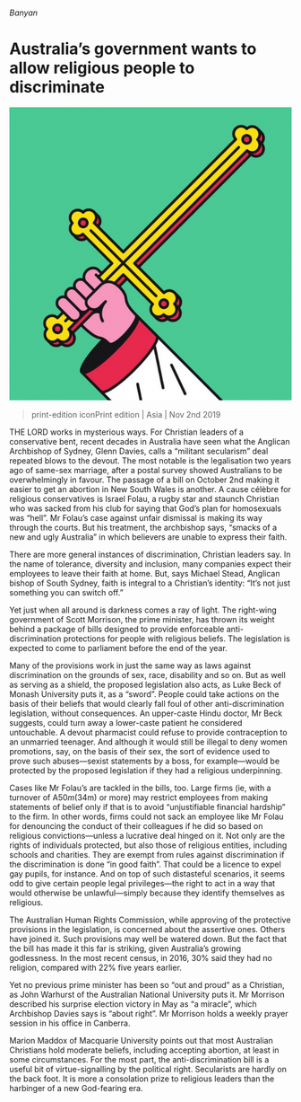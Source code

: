 ###### Banyan

# Australia’s government wants to allow religious people to discriminate 

![image](images/20191102_ASD001_0.jpg) 

> print-edition iconPrint edition | Asia | Nov 2nd 2019 

THE LORD works in mysterious ways. For Christian leaders of a conservative bent, recent decades in Australia have seen what the Anglican Archbishop of Sydney, Glenn Davies, calls a “militant secularism” deal repeated blows to the devout. The most notable is the legalisation two years ago of same-sex marriage, after a postal survey showed Australians to be overwhelmingly in favour. The passage of a bill on October 2nd making it easier to get an abortion in New South Wales is another. A cause célèbre for religious conservatives is Israel Folau, a rugby star and staunch Christian who was sacked from his club for saying that God’s plan for homosexuals was “hell”. Mr Folau’s case against unfair dismissal is making its way through the courts. But his treatment, the archbishop says, “smacks of a new and ugly Australia” in which believers are unable to express their faith. 

There are more general instances of discrimination, Christian leaders say. In the name of tolerance, diversity and inclusion, many companies expect their employees to leave their faith at home. But, says Michael Stead, Anglican bishop of South Sydney, faith is integral to a Christian’s identity: “It’s not just something you can switch off.” 

Yet just when all around is darkness comes a ray of light. The right-wing government of Scott Morrison, the prime minister, has thrown its weight behind a package of bills designed to provide enforceable anti-discrimination protections for people with religious beliefs. The legislation is expected to come to parliament before the end of the year. 

Many of the provisions work in just the same way as laws against discrimination on the grounds of sex, race, disability and so on. But as well as serving as a shield, the proposed legislation also acts, as Luke Beck of Monash University puts it, as a “sword”. People could take actions on the basis of their beliefs that would clearly fall foul of other anti-discrimination legislation, without consequences. An upper-caste Hindu doctor, Mr Beck suggests, could turn away a lower-caste patient he considered untouchable. A devout pharmacist could refuse to provide contraception to an unmarried teenager. And although it would still be illegal to deny women promotions, say, on the basis of their sex, the sort of evidence used to prove such abuses—sexist statements by a boss, for example—would be protected by the proposed legislation if they had a religious underpinning. 

Cases like Mr Folau’s are tackled in the bills, too. Large firms (ie, with a turnover of A$50m ($34m) or more) may restrict employees from making statements of belief only if that is to avoid “unjustifiable financial hardship” to the firm. In other words, firms could not sack an employee like Mr Folau for denouncing the conduct of their colleagues if he did so based on religious convictions—unless a lucrative deal hinged on it. Not only are the rights of individuals protected, but also those of religious entities, including schools and charities. They are exempt from rules against discrimination if the discrimination is done “in good faith”. That could be a licence to expel gay pupils, for instance. And on top of such distasteful scenarios, it seems odd to give certain people legal privileges—the right to act in a way that would otherwise be unlawful—simply because they identify themselves as religious. 

The Australian Human Rights Commission, while approving of the protective provisions in the legislation, is concerned about the assertive ones. Others have joined it. Such provisions may well be watered down. But the fact that the bill has made it this far is striking, given Australia’s growing godlessness. In the most recent census, in 2016, 30% said they had no religion, compared with 22% five years earlier. 

Yet no previous prime minister has been so “out and proud” as a Christian, as John Warhurst of the Australian National University puts it. Mr Morrison described his surprise election victory in May as “a miracle”, which Archbishop Davies says is “about right”. Mr Morrison holds a weekly prayer session in his office in Canberra. 

Marion Maddox of Macquarie University points out that most Australian Christians hold moderate beliefs, including accepting abortion, at least in some circumstances. For the most part, the anti-discrimination bill is a useful bit of virtue-signalling by the political right. Secularists are hardly on the back foot. It is more a consolation prize to religious leaders than the harbinger of a new God-fearing era. 

